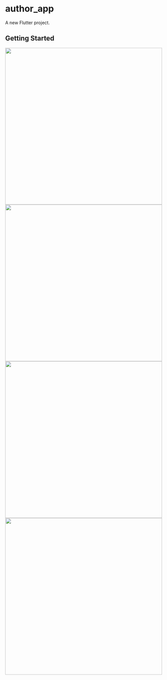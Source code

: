 # author_app

A new Flutter project.

## Getting Started

<img src="https://user-images.githubusercontent.com/111499619/202648342-e4bc77f7-22f7-40bf-bb81-789cdbeacc25.png" style=" height:500px; " data-target="animated-image.originalImage">    <img src="https://user-images.githubusercontent.com/111499619/203237422-c7ea10c3-5170-43ec-8333-ad536fd2ec2b.png" style=" height:500px; " data-target="animated-image.originalImage">    
<img src="https://user-images.githubusercontent.com/111499619/203237530-a0746113-f919-48c7-94e7-591deef36cfb.png" style=" height:500px; " data-target="animated-image.originalImage">     <img src="https://user-images.githubusercontent.com/111499619/203237689-faab34d7-64b4-4618-be2c-0199327ddda7.png" style=" height:500px; " data-target="animated-image.originalImage"> 


